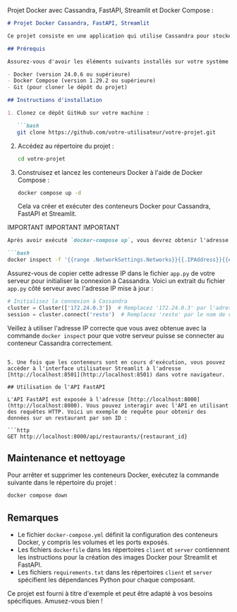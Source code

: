Projet Docker avec Cassandra, FastAPI, Streamlit et Docker Compose :

```markdown
# Projet Docker Cassandra, FastAPI, Streamlit

Ce projet consiste en une application qui utilise Cassandra pour stocker des données sur les restaurants et leurs inspections, et expose ces données via une API FastAPI et une interface utilisateur Streamlit.

## Prérequis

Assurez-vous d'avoir les éléments suivants installés sur votre système :

- Docker (version 24.0.6 ou supérieure)
- Docker Compose (version 1.29.2 ou supérieure)
- Git (pour cloner le dépôt du projet)

## Instructions d'installation

1. Clonez ce dépôt GitHub sur votre machine :

   ```bash
   git clone https://github.com/votre-utilisateur/votre-projet.git
   ```

2. Accédez au répertoire du projet :

   ```bash
   cd votre-projet
   ```

3. Construisez et lancez les conteneurs Docker à l'aide de Docker Compose :

   ```bash
   docker compose up -d
   ```

   Cela va créer et exécuter des conteneurs Docker pour Cassandra, FastAPI et Streamlit.

   
IMPORTANT   IMPORTANT  IMPORTANT



   ```markdown
Après avoir exécuté `docker-compose up`, vous devrez obtenir l'adresse IP du conteneur Cassandra `cassandra-node1` en utilisant la commande suivante :

```bash
docker inspect -f '{{range .NetworkSettings.Networks}}{{.IPAddress}}{{end}}' cassandra-node1
```



Assurez-vous de copier cette adresse IP dans le fichier `app.py` de votre serveur pour initialiser la connexion à Cassandra. Voici un extrait du fichier `app.py` côté serveur avec l'adresse IP mise à jour :

```python
# Initialisez la connexion à Cassandra
cluster = Cluster(['172.24.0.3'])  # Remplacez '172.24.0.3' par l'adresse IP obtenue
session = cluster.connect('resto')  # Remplacez 'resto' par le nom de votre keyspace Cassandra
```

Veillez à utiliser l'adresse IP correcte que vous avez obtenue avec la commande `docker inspect` pour que votre serveur puisse se connecter au conteneur Cassandra correctement.
```

5. Une fois que les conteneurs sont en cours d'exécution, vous pouvez accéder à l'interface utilisateur Streamlit à l'adresse [http://localhost:8501](http://localhost:8501) dans votre navigateur.

## Utilisation de l'API FastAPI

L'API FastAPI est exposée à l'adresse [http://localhost:8000](http://localhost:8000). Vous pouvez interagir avec l'API en utilisant des requêtes HTTP. Voici un exemple de requête pour obtenir des données sur un restaurant par son ID :

```http
GET http://localhost:8000/api/restaurants/{restaurant_id}
```

## Maintenance et nettoyage

Pour arrêter et supprimer les conteneurs Docker, exécutez la commande suivante dans le répertoire du projet :

```bash
docker compose down
```







## Remarques

- Le fichier `docker-compose.yml` définit la configuration des conteneurs Docker, y compris les volumes et les ports exposés.
- Les fichiers `dockerfile` dans les répertoires `client` et `server` contiennent les instructions pour la création des images Docker pour Streamlit et FastAPI.
- Les fichiers `requirements.txt` dans les répertoires `client` et `server` spécifient les dépendances Python pour chaque composant.

Ce projet est fourni à titre d'exemple et peut être adapté à vos besoins spécifiques. Amusez-vous bien !
```


